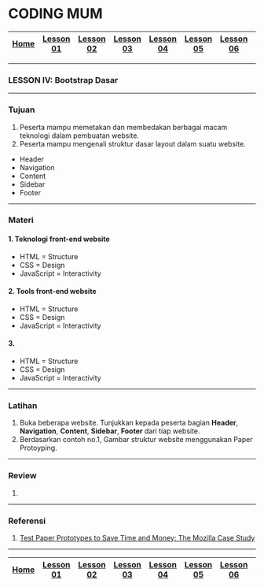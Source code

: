 # CODING MUM

| [Home][0] | [Lesson 01][1] | [Lesson 02][2] | [Lesson 03][3] | [Lesson 04][4] | [Lesson 05][5] | [Lesson 06][6] | [Lesson 07][7] | [Lesson 08][8] |
|:---------:|:--------------:|:--------------:|:--------------:|:--------------:|:--------------:|:--------------:|:--------------:|:--------------:|

---

### LESSON IV: Bootstrap Dasar

---

### Tujuan
1. Peserta mampu memetakan dan membedakan berbagai macam teknologi dalam pembuatan website.
2. Peserta mampu mengenali struktur dasar layout dalam suatu website.
  * Header
  *  Navigation
  *  Content
  *  Sidebar
  *  Footer

---

### Materi

#### 1. Teknologi front-end website
* HTML = Structure
* CSS = Design
* JavaScript = Interactivity

#### 2. Tools front-end website
* HTML = Structure
* CSS = Design
* JavaScript = Interactivity

#### 3.
* HTML = Structure
* CSS = Design
* JavaScript = Interactivity

---

### Latihan
1. Buka beberapa website. Tunjukkan kepada peserta bagian **Header**, **Navigation**, **Content**, **Sidebar**, **Footer** dari tiap website.
2. Berdasarkan contoh no.1, Gambar struktur website menggunakan Paper Protoyping.

---

### Review
1.

---

### Referensi
1. [Test Paper Prototypes to Save Time and Money: The Mozilla Case Study](https://www.nngroup.com/articles/mozilla-paper-prototype/ "Test Paper Prototypes to Save Time and Money: The Mozilla Case Study")

---

| [Home][0] | [Lesson 01][1] | [Lesson 02][2] | [Lesson 03][3] | [Lesson 04][4] | [Lesson 05][5] | [Lesson 06][6] | [Lesson 07][7] | [Lesson 08][8] |
|:---------:|:--------------:|:--------------:|:--------------:|:--------------:|:--------------:|:--------------:|:--------------:|:--------------:|

[0]: README.md "Pengenalan Website Development"
[1]: lesson-01.md "Pengenalan Website Development"
[2]: lesson-02.md "Pengenalan Website Development"
[3]: lesson-03.md "Pengenalan Website Development"
[4]: lesson-04.md "Pengenalan Website Development"
[5]: lesson-05.md "Pengenalan Website Development"
[6]: lesson-06.md "Pengenalan Website Development"
[7]: lesson-07.md "Pengenalan Website Development"
[8]: lesson-08.md "Pengenalan Website Development"
